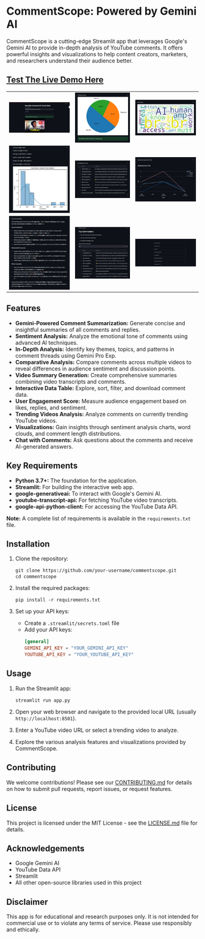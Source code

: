 # CommentScope: Powered by Gemini AI

CommentScope is a cutting-edge Streamlit app that leverages Google's Gemini AI to provide in-depth analysis of YouTube comments. It offers powerful insights and visualizations to help content creators, marketers, and researchers understand their audience better.

## [**Test The Live Demo Here**](https://commentscope.streamlit.app/)

<table>
  <tr>
    <td><img src="demo_images/main_menu.jpeg" alt="Main Demo"></td>
    <td><img src="demo_images/sentiment_analysis.jpeg" alt="Sentiment Analysis Demo"></td>
    <td><img src="demo_images/word_cloud.jpeg" alt="Word Cloud Demo"></td>
  </tr>
  <tr>
    <td><img src="demo_images/comment_length_analysis.jpeg" alt="Comment Length Demo"></td>
    <td><img src="demo_images/user_engagement_score.jpeg" alt="User Engagement Demo"></td>
    <td><img src="demo_images/sentiment_overtime.jpeg" alt="Sentiment Overtime Demo"></td>
  </tr>
  <tr>
    <td><img src="demo_images/comments_summary.jpeg" alt="Comments Summary Demo"></td>
    <td><img src="demo_images/top_commenters.jpeg" alt="Top Commenters Demo"></td>
    <td><img src="demo_images/collapsed_menu.jpeg" alt="Collapsed Menu Demo"></td>
  </tr>
</table>

## Features

- **Gemini-Powered Comment Summarization:** Generate concise and insightful summaries of all comments and replies.
- **Sentiment Analysis:** Analyze the emotional tone of comments using advanced AI techniques.
- **In-Depth Analysis:** Identify key themes, topics, and patterns in comment threads using Gemini Pro Exp.
- **Comparative Analysis:** Compare comments across multiple videos to reveal differences in audience sentiment and discussion points.
- **Video Summary Generation:** Create comprehensive summaries combining video transcripts and comments.
- **Interactive Data Table:** Explore, sort, filter, and download comment data.
- **User Engagement Score:** Measure audience engagement based on likes, replies, and sentiment.
- **Trending Videos Analysis:** Analyze comments on currently trending YouTube videos.
- **Visualizations:** Gain insights through sentiment analysis charts, word clouds, and comment length distributions.
- **Chat with Comments:** Ask questions about the comments and receive AI-generated answers.

## Key Requirements

- **Python 3.7+:** The foundation for the application.
- **Streamlit:**  For building the interactive web app.
- **google-generativeai:** To interact with Google's Gemini AI.
- **youtube-transcript-api:** For fetching YouTube video transcripts.
- **google-api-python-client:** For accessing the YouTube Data API.

**Note:** A complete list of requirements is available in the `requirements.txt` file.

## Installation

1. Clone the repository:
   ```
   git clone https://github.com/your-username/commentscope.git
   cd commentscope
   ```

2. Install the required packages:
   ```
   pip install -r requirements.txt
   ```

3. Set up your API keys:
   - Create a `.streamlit/secrets.toml` file
   - Add your API keys:
     ```toml
     [general]
     GEMINI_API_KEY = "YOUR_GEMINI_API_KEY"
     YOUTUBE_API_KEY = "YOUR_YOUTUBE_API_KEY"
     ```

## Usage

1. Run the Streamlit app:
   ```
   streamlit run app.py
   ```

2. Open your web browser and navigate to the provided local URL (usually `http://localhost:8501`).

3. Enter a YouTube video URL or select a trending video to analyze.

4. Explore the various analysis features and visualizations provided by CommentScope.

## Contributing

We welcome contributions! Please see our [CONTRIBUTING.md](CONTRIBUTING.md) for details on how to submit pull requests, report issues, or request features.

## License

This project is licensed under the MIT License - see the [LICENSE.md](LICENSE.md) file for details.

## Acknowledgements

- Google Gemini AI
- YouTube Data API
- Streamlit
- All other open-source libraries used in this project

## Disclaimer

This app is for educational and research purposes only. It is not intended for commercial use or to violate any terms of service. Please use responsibly and ethically.
